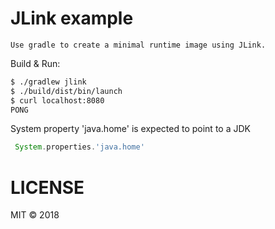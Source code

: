 # JLink example

    Use gradle to create a minimal runtime image using JLink.

Build & Run:

```bash
$ ./gradlew jlink
$ ./build/dist/bin/launch
$ curl localhost:8080
PONG
```

System property 'java.home' is expected to point to a JDK

```groovy
 System.properties.'java.home'
``` 

# LICENSE

MIT © 2018
